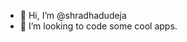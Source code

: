 - 👋 Hi, I’m @shradhadudeja
- 👀 I’m looking to code some cool apps.

<!---
shradhadudeja/shradhadudeja is a ✨ special ✨ repository because its `README.md` (this file) appears on your GitHub profile.
You can click the Preview link to take a look at your changes.
--->
